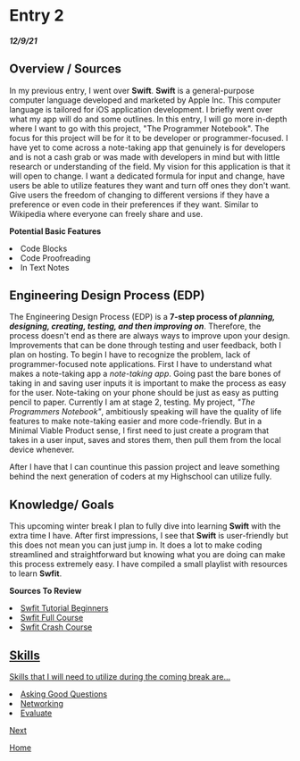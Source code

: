 # Entry 2
##### 12/9/21

## Overview / Sources

In my previous entry, I went over <b>Swift</b>. <b>Swift</b> is a general-purpose computer language developed and marketed by Apple Inc. This computer language is tailored for iOS application development. I briefly went over what my app will do and some outlines. In this entry, I will go more in-depth where I want to go with this project, "The Programmer Notebook". The focus for this project will be for it to be developer or programmer-focused. I have yet to come across a note-taking app that genuinely is for developers and is not a cash grab or was made with developers in mind but with little research or understanding of the field. My vision for this application is that it will open to change. I want a dedicated formula for input and change, have users be able to utilize features they want and turn off ones they don't want. Give users the freedom of changing to different versions if they have a preference or even code in their preferences if they want. Similar to Wikipedia where everyone can freely share and use.

<b>Potential Basic Features</b>
<li>Code Blocks</li>
<li>Code Proofreading</li>
<li>In Text Notes</li>




## Engineering Design Process (EDP)

The Engineering Design Process (EDP) is a <b>7-step process of *planning, designing, creating, testing, and then improving on*</b>. Therefore, the process doesn't end as there are always ways to improve upon your design. Improvements that can be done through testing and user feedback, both I plan on hosting. To begin I have to recognize the problem, lack of programmer-focused note applications. First I have to understand what makes a note-taking app a *note-taking app*. Going past the bare bones of taking in and saving user inputs it is important to make the process as easy for the user. Note-taking on your phone should be just as easy as putting pencil to paper. Currently I am at stage 2, testing. My project, *"The Programmers Notebook"*, ambitiously speaking will have the quality of life features to make note-taking easier and more code-friendly. But in a Minimal Viable Product sense, I first need to just create a program that takes in a user input, saves and stores them, then pull them from the local device whenever. 
 
After I have that I can countinue this passion project and leave something behind the next generation of coders at my Highschool can utilize fully. 
 
## Knowledge/ Goals

This upcoming winter break I plan to fully dive into learning <b>Swift</b> with the extra time I have. After first impressions, I see that <b>Swift</b> is user-friendly but this does not mean you can just jump in. It does a lot to make coding streamlined and straightforward but knowing what you are doing can make this process extremely easy. I have compiled a small playlist with resources to learn <b>Swfit</b>. 

<b>Sources To Review</b>
<li><a href="https://www.youtube.com/watch?v=Ulp1Kimblg0&t=84s">Swfit Tutorial Beginners </li>
<li><a href="https://www.youtube.com/watch?v=comQ1-x2a1Q">Swfit Full Course </li>
<li><a href="https://www.youtube.com/watch?v=Pd8IvykiW20">Swfit Crash Course </li>


## Skills
Skills that I will need to utilize during the coming break are...
  <li>Asking Good Questions</li>
  <li>Networking</li>
  <li>Evaluate</li>






[Next](entry02.md)

[Home](../README.md)
